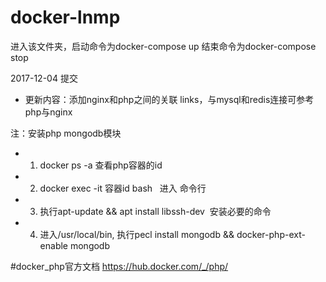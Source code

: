 # docker-lnmp
进入该文件夹，启动命令为docker-compose up
结束命令为docker-compose stop


2017-12-04 提交
- 更新内容：添加nginx和php之间的关联  links，与mysql和redis连接可参考php与nginx

注：安装php mongodb模块
- 1. docker ps -a 查看php容器的id
- 2. docker exec -it 容器id bash   进入 命令行
- 3. 执行apt-update && apt install libssh-dev  安装必要的命令
- 4. 进入/usr/local/bin, 执行pecl install mongodb && docker-php-ext-enable mongodb

#docker_php官方文档 https://hub.docker.com/_/php/
